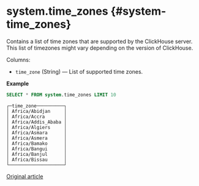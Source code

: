 # system.time_zones {#system-time_zones}

Contains a list of time zones that are supported by the ClickHouse server. This list of timezones might vary depending on the version of ClickHouse.

Columns:

-   `time_zone` (String) — List of supported time zones.

**Example**

``` sql
SELECT * FROM system.time_zones LIMIT 10
```

``` text
┌─time_zone──────────┐
│ Africa/Abidjan     │
│ Africa/Accra       │
│ Africa/Addis_Ababa │
│ Africa/Algiers     │
│ Africa/Asmara      │
│ Africa/Asmera      │
│ Africa/Bamako      │
│ Africa/Bangui      │
│ Africa/Banjul      │
│ Africa/Bissau      │
└────────────────────┘
```

[Original article](https://clickhouse.tech/docs/en/operations/system_tables/time_zones) <!--hide-->
